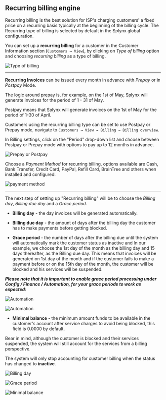 ## Recurring billing engine

Recurring billing is the best solution for ISP's charging customers' a fixed price on a recurring basis typically at the beginning of the billing cycle. The Recurring type of billing is selected by default in the Splynx global configuration.

You can set up a **recurring billing** for a customer in the Customer Information section (`Customers → View`), by clicking on *Type of billing* option and choosing *recurring billing* as a type of billing.

![Type of billing](type_of_billing_recurring.png)


---------
**Recurring Invoices** can be issued every month in advance with *Prepay* or in *Postpay* Mode.

The logic around prepay is, for example, on the 1st of May, Splynx will generate invoices for the period of 1 - 31 of May.

Postpay means that Splynx will generate invoices on the 1st of May for the period of 1-30 of April.

Customers using the recurring billing type can be set to use Postpay or Prepay mode, navigate to `Customers → View → Billing → Billing overview`.

In Billing settings, click on the "Period" drop-down list and choose between Postpay or Prepay mode with options to pay up to 12 months in advance.

![Prepay or Postpay](prepay_postpay.png)

Choose a *Payment Method* for recurring billing, options available are Cash, Bank Transfer, Credit Card, PayPal, Refill Card, BrainTree and others when installed and configured.

![payment method](payment_method_1.png)

---------
The next step of setting up "Recurring billing" will be to choose the *Billing day*, *Billing due day* and a *Grace period*.

* **Billing day** - the day invoices will be generated automatically.

* **Billing due day** - the amount of days after the billing day the customer has to make payments before getting blocked.

* **Grace period** - the number of days after the billing due until the system will automatically mark the customer status as inactive and
In our example, we choose the 1st day of the month as the billing day and 15 days thereafter, as the Billing due day. This means that invoices will be generated on 1st day of the month and if the customer fails to make a payment before or on the 15th day of the month, the customer will be blocked and his services will be suspended.


***Please note that it is important to enable grace period processing under Config / Finance / Automation, for your grace periods to work as expected***:

![Automation](automation.png)

![Automation](automation1.png)

* **Minimal balance** - the minimum amount funds to be available in the customer's account after service charges to avoid being blocked, this field is 0.0000 by default.

Bear in mind, although the customer is blocked and their services suspended, the system will still account for the services from a billing perspective.

The system will only stop accounting for customer billing when the status has changed to **inactive**.


![Billing day](billing_day.png)

![Grace period](grace_period.png)



![Minimal balance](minimal_balance.png)
